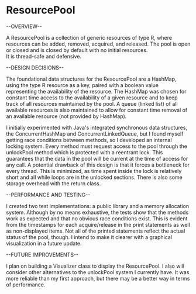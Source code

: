 ResourcePool
============


--OVERVIEW--

A ResourcePool is a collection of generic resources of type R, where 
resources can be added, removed, acquired, and released.  The pool is open 
or closed and is closed by default with no initial resources.  
It is thread-safe and defensive.

--DESIGN DECISIONS--

The foundational data structures for the ResourcePool are a HashMap, using
the type R resource as a key, paired with a boolean value representing 
the availability of the resource.  The HashMap was chosen for constant
time access to the availability of a given resource and to keep track of
all resources maintained by the pool.  A queue (linked list) of all 
available resources is also maintained to allow for constant time removal 
of an available resource (not provided by HashMap).  
	
I initially experimented with Java's integrated synchronous data structures, 
the ConcurrentHashMap and ConcurrentLinkedQueue, but I found myself getting
race conditions between methods, so I developed an internal locking system.
Every method must request access to the pool through the unlockPool method 
which is protected with a reentrant lock.  This guarantees that the data
in the pool will be current at the time of access for any call.  A potential
drawback of this design is that it forces a bottleneck for every thread. 
This is minimized, as time spent inside the lock is relatively short and all 
while loops are	in the unlocked sections.  There is also some storage
overhead with the return class.

--PERFORMANCE AND TESTING--

I created two test implementations: a public library and a memory allocation 
system.  Although by no means exhaustive, the tests show that the methods
work as expected and that no obvious race conditions exist.  This is evident
from the timestamps for each acquire/release in the print statements as well
as non-displayed items.  Not all of the printed statements reflect the 
actual status of the pool, though.  I intend to make it clearer with a 
graphical visualization in a future update.

--FUTURE IMPROVEMENTS--

I plan on building a Visualizer class to display the ResourcePool.  I also
will consider other alternatives to the unlockPool system I currently have.
It was more reliable than my first approach, but there may be a better way 
in terms of performance.  
